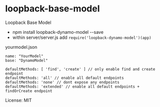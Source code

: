 # loopback-base-model

Loopback Base Model

* npm install loopback-dynamo-model --save
* within server/server.js add
`require('loopback-dynamo-model')(app)`

yourmodel.json

```
name: "YourModel"
base: "DynamoModel"

defaultMethods: [ 'find', 'create' ] // only enable find and create endpoint
defaultMethods: 'all' // enable all default endpoints
defaultMethods: 'none' // dont expose any endpoints
defaultMethods: 'extended' // enable all default endpoints + findOrCreate endpoint
```

License: MIT
